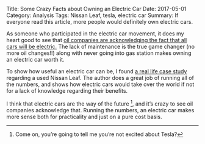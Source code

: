 Title: Some Crazy Facts about Owning an Electric Car
Date: 2017-05-01
Category: Analysis
Tags: Nissan Leaf, tesla, electric car
Summary: If everyone read this article, more people would definitely own electric cars.

As someone who participated in the electric car movement, it does my heart good to see that [oil companies are acknowledging the fact that all cars will be electric.](https://www.bloomberg.com/news/articles/2017-04-25/electric-car-boom-seen-triggering-peak-oil-demand-in-2030s) The lack of maintenance is the true game changer (no more oil changes!!) along with never going into gas station makes owning an electric car worth it. 

To show how useful an electric car can be, I found [a real life case study](http://www.mrmoneymustache.com/2016/10/04/so-i-bought-an-electric-car/) regarding a used Nissan Leaf. The author does a great job of running all of the numbers, and shows how electric cars would take over the world if not for a lack of knowledge regarding their benefits. 

I think that electric cars are the way of the future [^1], and it’s crazy to see oil companies acknowledge that. Running the numbers, an electric car makes more sense both for practicality and just on a pure cost basis.

[^1]:	Come on, you’re going to tell me you’re not excited about Tesla?